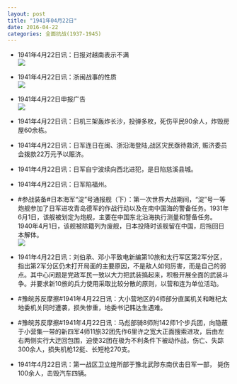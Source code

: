 ```yaml
---
layout: post
title: "1941年04月22日"
date: 2016-04-22
categories: 全面抗战(1937-1945)
---
```


<meta name="referrer" content="no-referrer" />

- 1941年4月22日讯：日报对越南表示不满 <br/><img src="https://ww3.sinaimg.cn/large/aca367d8jw1f35vjamg5dj20cb05p3zl.jpg" />

- 1941年4月22日讯：浙闽战事的性质 <br/><img src="https://ww4.sinaimg.cn/large/aca367d8jw1f35tt2ocwsj20qv0xlkd1.jpg" />

- 1941年4月22日申报广告 <br/><img src="https://ww3.sinaimg.cn/large/aca367d8jw1f35s2u32ekj20kp0gx77n.jpg" />

- 1941年4月22日讯：日机三架轰炸长沙，投弹多枚，死伤平民90余人，炸毁房屋60余栋。 

- 1941年4月22日讯：日军连日在闽、浙沿海登陆,战区灾民亟待救济, 赈济委员会拨款22万元予以赈济。 

- 1941年4月22日讯：日军自宁波续向西北进犯，是日陷慈溪县城。 

- 1941年4月22日讯：日军陷福州。 

- #参战装备#日本海军“淀”号通报舰（下）：第一次世界大战期间，“淀”号一等炮舰参加了日军进攻青岛德军的作战行动以及在南中国海的警备任务。1931年6月1日，该舰被划定为炮舰，主要在中国东北沿海执行测量和警备任务。1940年4月1日，该舰被除籍列为废舰，日本投降时该舰留在中国，后拖回日本解体。 <br/><img src="https://ww1.sinaimg.cn/large/aca367d8jw1f35900mx42j20dc0aoab5.jpg" />

- 1941年4月22日讯：刘伯承、邓小平致电新编第10旅和太行军区第2军分区，指出第2军分区仍未打开局面的主要原因，不是敌人如何厉害，而是自己的弱点。其中心问题是党政军民一致以大力把武装搞起来，积极开展全面的武装斗争。并要求新10旅的兵力使用采取比较分散的原则，以营和连为单位活动。 

- #豫皖苏反摩擦#1941年4月22日讯：大小营地区的4师部分直属机关和睢杞太地委机关同时遭袭，损失惨重，地委书记韩达生遇难。 

- #豫皖苏反摩擦#1941年4月22日讯：马彪部骑8师附142师1个步兵团，向隐蔽于小营集一带的新四军4师11旅32团先作6里许之宽大正面搜索进攻，后由左右两侧实行大迂回包围，迫使32团在极为不利条件下被动作战，伤亡、失踪300余人，损失机枪12挺、长短枪270支。 

- 1941年4月22日讯：第一战区卫立煌所部于豫北武陟东南伏击日军一部， 毙伤100余人，击毁汽车四辆。 

